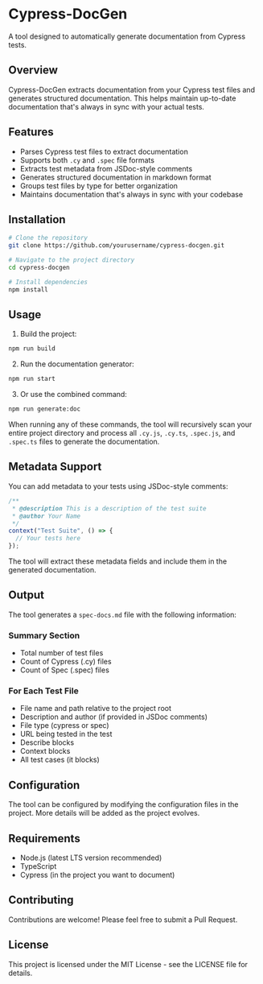 # Cypress-DocGen

A tool designed to automatically generate documentation from Cypress tests.

## Overview

Cypress-DocGen extracts documentation from your Cypress test files and generates structured documentation. This helps maintain up-to-date documentation that's always in sync with your actual tests.

## Features

- Parses Cypress test files to extract documentation
- Supports both `.cy` and `.spec` file formats
- Extracts test metadata from JSDoc-style comments
- Generates structured documentation in markdown format
- Groups test files by type for better organization
- Maintains documentation that's always in sync with your codebase

## Installation

```bash
# Clone the repository
git clone https://github.com/yourusername/cypress-docgen.git

# Navigate to the project directory
cd cypress-docgen

# Install dependencies
npm install
```

## Usage

1. Build the project:

```bash
npm run build
```

2. Run the documentation generator:

```bash
npm run start
```

3. Or use the combined command:

```bash
npm run generate:doc
```

When running any of these commands, the tool will recursively scan your entire project directory and process all `.cy.js`, `.cy.ts`, `.spec.js`, and `.spec.ts` files to generate the documentation.

## Metadata Support

You can add metadata to your tests using JSDoc-style comments:

```javascript
/**
 * @description This is a description of the test suite
 * @author Your Name
 */
context("Test Suite", () => {
  // Your tests here
});
```

The tool will extract these metadata fields and include them in the generated documentation.

## Output

The tool generates a `spec-docs.md` file with the following information:

### Summary Section

- Total number of test files
- Count of Cypress (.cy) files
- Count of Spec (.spec) files

### For Each Test File

- File name and path relative to the project root
- Description and author (if provided in JSDoc comments)
- File type (cypress or spec)
- URL being tested in the test
- Describe blocks
- Context blocks
- All test cases (it blocks)

## Configuration

The tool can be configured by modifying the configuration files in the project. More details will be added as the project evolves.

## Requirements

- Node.js (latest LTS version recommended)
- TypeScript
- Cypress (in the project you want to document)

## Contributing

Contributions are welcome! Please feel free to submit a Pull Request.

## License

This project is licensed under the MIT License - see the LICENSE file for details.
